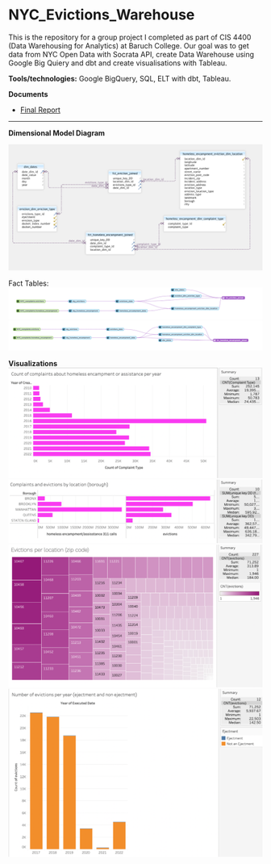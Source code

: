 # NYC_Evictions_Warehouse

This is the repository for a group project I completed as part of CIS 4400 (Data Warehousing for Analytics) at Baruch College. 
Our goal was to get data from NYC Open Data with Socrata API, create Data Warehouse using Google Big Quiery and dbt and create visualisations with Tableau.

**Tools/technologies:** 
Google BigQuery, SQL, ELT with dbt, Tableau.

**Documents**

- [Final Report](https://github.com/Woys/NYC_Evictions_Warehouse/blob/main/Report.pdf)

----

**Dimensional Model Diagram**

![Dimensional Model Diagram](https://github.com/Woys/NYC_Evictions_Warehouse/blob/main/images/image7.png)

Fact Tables:
![Fact Tables](https://github.com/Woys/NYC_Evictions_Warehouse/blob/main/images/image5.png)
![Fact Tables](https://github.com/Woys/NYC_Evictions_Warehouse/blob/main/images/image1.png)

**Visualizations**
![Count of complaints](https://github.com/Woys/NYC_Evictions_Warehouse/blob/main/images/image6.png)
![Complaints and evictions by location](https://github.com/Woys/NYC_Evictions_Warehouse/blob/main/images/image8.png)
![Evictions per location](https://github.com/Woys/NYC_Evictions_Warehouse/blob/main/images/image10.png)
![Number of evictions per year](https://github.com/Woys/NYC_Evictions_Warehouse/blob/main/images/image14.png)





